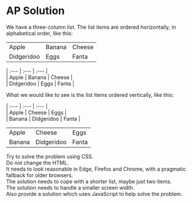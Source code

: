 # AP Solution

We have a three-column list. The list items are ordered horizontally, in alphabetical order, like this:

<table>
  <tr>
    <td>Apple</td>
    <td>Banana</td> 
    <td>Cheese</td>
  </tr>
  <tr>
    <td>Didgeridoo</td>
    <td>Eggs</td> 
    <td>Fanta</td>
  </tr>
</table>


| :---        | :---        | :---        |        
| Apple	      | Banana      | Cheese      |      
| Didgeridoo  | Eggs  	    | Fanta       |         

What we would like to see is the list items ordered vertically, like this:

| :---        | :---        | :---        |        
| Apple	      | Cheese      | Eggs        |      
| Banana      | Didgeridoo  | Fanta       |          

<table>
  <tr>
    <td>Apple</td>
    <td>Cheese</td> 
    <td>Eggs</td>
  </tr>
  <tr>
    <td>Banana</td>
    <td>Didgeridoo</td> 
    <td>Fanta</td>
  </tr>
</table>

Try to solve the problem using CSS.    
Do not change the HTML.     
It needs to look reasonable in Edge, Firefox and Chrome, with a pragmatic fallback for older browsers.     
The solution needs to cope with a shorter list, maybe just two items.     
The solution needs to handle a smaller screen width.     
Also provide a solution which uses JavaScript to help solve the problem.     
